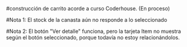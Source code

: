 #construcción de carrito acorde a curso Coderhouse.
(En proceso)

#Nota 1: El stock de la canasta aún no responde a lo seleccionado

#Nota 2: El botón "Ver detalle" funciona, pero la tarjeta Item no muestra según el botón seleccionado, porque todavía no estoy relacionándolos.

